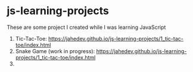 # js-learning-projects
These are some project I created while I was learning JavaScript

1. Tic-Tac-Toe: https://jahedev.github.io/js-learning-projects/1_tic-tac-toe/index.html
2. Snake Game (work in progress): https://jahedev.github.io/js-learning-projects/1_tic-tac-toe/index.html
3. 
